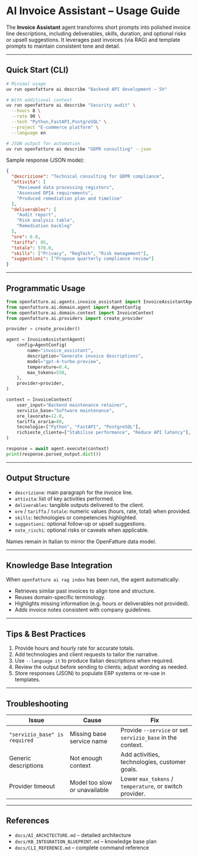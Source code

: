 # AI Invoice Assistant – Usage Guide

The **Invoice Assistant** agent transforms short prompts into polished invoice line descriptions, including deliverables, skills, duration, and optional risks or upsell suggestions. It leverages past invoices (via RAG) and template prompts to maintain consistent tone and detail.

---

## Quick Start (CLI)

```bash
# Minimal usage
uv run openfatture ai describe "Backend API development – 5h"

# With additional context
uv run openfatture ai describe "Security audit" \
  --hours 8 \
  --rate 90 \
  --tech "Python,FastAPI,PostgreSQL" \
  --project "E-commerce platform" \
  --language en

# JSON output for automation
uv run openfatture ai describe "GDPR consulting" --json
```

Sample response (JSON mode):

```json
{
  "descrizione": "Technical consulting for GDPR compliance",
  "attivita": [
    "Reviewed data processing registers",
    "Assessed DPIA requirements",
    "Produced remediation plan and timeline"
  ],
  "deliverables": [
    "Audit report",
    "Risk analysis table",
    "Remediation backlog"
  ],
  "ore": 6.0,
  "tariffa": 95,
  "totale": 570.0,
  "skills": ["Privacy", "RegTech", "Risk management"],
  "suggestioni": ["Propose quarterly compliance review"]
}
```

---

## Programmatic Usage

```python
from openfatture.ai.agents.invoice_assistant import InvoiceAssistantAgent
from openfatture.ai.domain.agent import AgentConfig
from openfatture.ai.domain.context import InvoiceContext
from openfatture.ai.providers import create_provider

provider = create_provider()

agent = InvoiceAssistantAgent(
    config=AgentConfig(
        name="invoice_assistant",
        description="Generate invoice descriptions",
        model="gpt-4-turbo-preview",
        temperature=0.4,
        max_tokens=550,
    ),
    provider=provider,
)

context = InvoiceContext(
    user_input="Backend maintenance retainer",
    servizio_base="Software maintenance",
    ore_lavorate=12.0,
    tariffa_oraria=80,
    tecnologie=["Python", "FastAPI", "PostgreSQL"],
    richieste_cliente=["Stabilise performance", "Reduce API latency"],
)

response = await agent.execute(context)
print(response.parsed_output.dict())
```

---

## Output Structure

- `descrizione`: main paragraph for the invoice line.
- `attivita`: list of key activities performed.
- `deliverables`: tangible outputs delivered to the client.
- `ore` / `tariffa` / `totale`: numeric values (hours, rate, total) when provided.
- `skills`: technologies or competencies highlighted.
- `suggestioni`: optional follow-up or upsell suggestions.
- `note_rischi`: optional risks or caveats when applicable.

Names remain in Italian to mirror the OpenFatture data model.

---

## Knowledge Base Integration

When `openfatture ai rag index` has been run, the agent automatically:

- Retrieves similar past invoices to align tone and structure.
- Reuses domain-specific terminology.
- Highlights missing information (e.g. hours or deliverables not provided).
- Adds invoice notes consistent with company guidelines.

---

## Tips & Best Practices

1. Provide hours and hourly rate for accurate totals.
2. Add technologies and client requests to tailor the narrative.
3. Use `--language it` to produce Italian descriptions when required.
4. Review the output before sending to clients; adjust wording as needed.
5. Store responses (JSON) to populate ERP systems or re-use in templates.

---

## Troubleshooting

| Issue | Cause | Fix |
|-------|-------|-----|
| `"servizio_base" is required` | Missing base service name | Provide `--service` or set `servizio_base` in the context. |
| Generic descriptions | Not enough context | Add activities, technologies, customer goals. |
| Provider timeout | Model too slow or unavailable | Lower `max_tokens` / `temperature`, or switch provider. |

---

## References

- `docs/AI_ARCHITECTURE.md` – detailed architecture
- `docs/KB_INTEGRATION_BLUEPRINT.md` – knowledge base plan
- `docs/CLI_REFERENCE.md` – complete command reference
